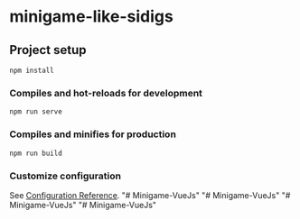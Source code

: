 # minigame-like-sidigs

## Project setup
```
npm install
```

### Compiles and hot-reloads for development
```
npm run serve
```

### Compiles and minifies for production
```
npm run build
```

### Customize configuration
See [Configuration Reference](https://cli.vuejs.org/config/).
"# Minigame-VueJs" 
"# Minigame-VueJs" 
"# Minigame-VueJs" 
"# Minigame-VueJs" 
